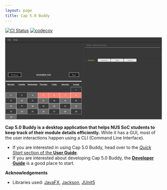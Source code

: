 ```yaml
---
layout: page
title: Cap 5.0 Buddy
---
```


[![CI Status](https://github.com/AY2021S1-CS2103T-F12-3/tp/workflows/Java%20CI/badge.svg)](https://github.com/AY2021S1-CS2103T-F12-3/tp/actions)
[![codecov](https://codecov.io/gh/AY2021S1-CS2103T-F12-3/tp/branch/master/graph/badge.svg)](https://codecov.io/gh/AY2021S1-CS2103T-F12-3/tp)

![Ui](images/Ui.png)

**Cap 5.0 Buddy is a desktop application that helps NUS SoC students to keep track of their module details efficiently.** 
While it has a GUI, most of the user interactions happen using a CLI (Command Line Interface).

* If you are interested in using Cap 5.0 Buddy, head over to the [_Quick Start_ section of the **User Guide**](UserGuide.html#quick-start).
* If you are interested about developing Cap 5.0 Buddy, the [**Developer Guide**](DeveloperGuide.html) is a good place to start.


**Acknowledgements**

* Libraries used: [JavaFX](https://openjfx.io/), [Jackson](https://github.com/FasterXML/jackson), [JUnit5](https://github.com/junit-team/junit5)
